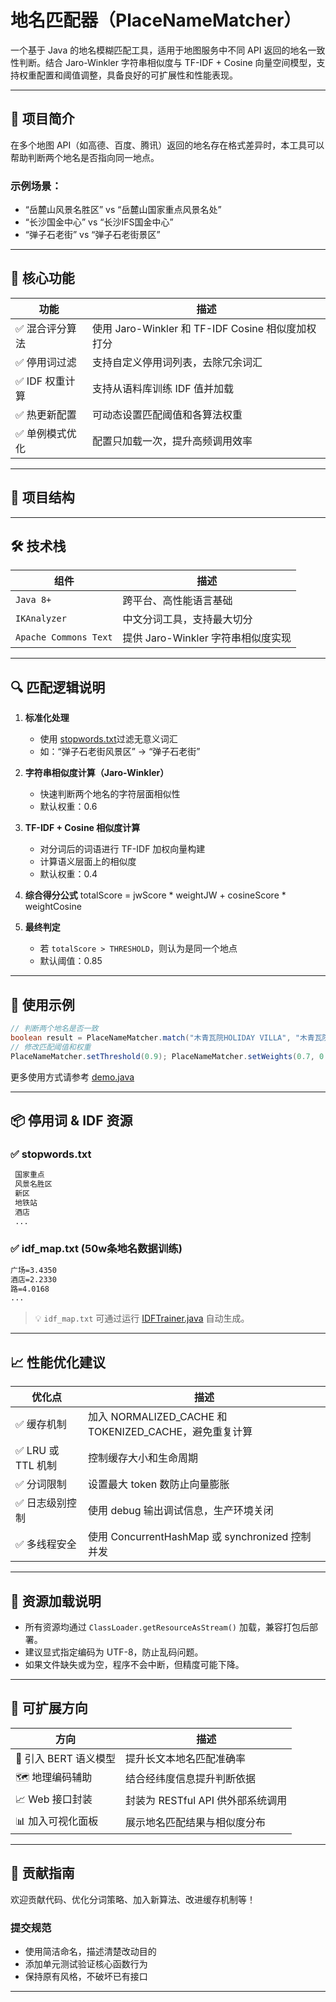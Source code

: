 # 地名匹配器（PlaceNameMatcher）

一个基于 Java 的地名模糊匹配工具，适用于地图服务中不同 API 返回的地名一致性判断。结合 Jaro-Winkler 字符串相似度与 TF-IDF + Cosine 向量空间模型，支持权重配置和阈值调整，具备良好的可扩展性和性能表现。

---

## 📌 项目简介

在多个地图 API（如高德、百度、腾讯）返回的地名存在格式差异时，本工具可以帮助判断两个地名是否指向同一地点。

### 示例场景：
- “岳麓山风景名胜区” vs “岳麓山国家重点风景名处”
- “长沙国金中心” vs “长沙IFS国金中心”
- “弹子石老街” vs “弹子石老街景区”

---

## 🧩 核心功能

| 功能 | 描述 |
|------|------|
| ✅ 混合评分算法 | 使用 Jaro-Winkler 和 TF-IDF Cosine 相似度加权打分 |
| ✅ 停用词过滤 | 支持自定义停用词列表，去除冗余词汇 |
| ✅ IDF 权重计算 | 支持从语料库训练 IDF 值并加载 |
| ✅ 热更新配置 | 可动态设置匹配阈值和各算法权重 |
| ✅ 单例模式优化 | 配置只加载一次，提升高频调用效率 |

---

## 📁 项目结构


---

## 🛠 技术栈

| 组件 | 描述 |
|------|------|
| `Java 8+` | 跨平台、高性能语言基础 |
| `IKAnalyzer` | 中文分词工具，支持最大切分 |
| `Apache Commons Text` | 提供 Jaro-Winkler 字符串相似度实现 |

---

## 🔍 匹配逻辑说明

1. **标准化处理**  
   - 使用 [stopwords.txt](https://github.com/A0CBEB339CB02898/PlaceNameMatcher/blob/master/src/main/resources/stopwords.txt)过滤无意义词汇
   - 如：“弹子石老街风景区” → “弹子石老街”

2. **字符串相似度计算（Jaro-Winkler）**
   - 快速判断两个地名的字符层面相似性
   - 默认权重：0.6

3. **TF-IDF + Cosine 相似度计算**
   - 对分词后的词语进行 TF-IDF 加权向量构建
   - 计算语义层面上的相似度
   - 默认权重：0.4

4. **综合得分公式**
   totalScore = jwScore * weightJW + cosineScore * weightCosine
   
5. **最终判定**
   - 若 `totalScore > THRESHOLD`，则认为是同一个地点
   - 默认阈值：0.85

---

## 🧪 使用示例

```java
// 判断两个地名是否一致
boolean result = PlaceNameMatcher.match("木青瓦院HOLIDAY VILLA", "木青瓦院假日别墅");
// 修改匹配阈值和权重
PlaceNameMatcher.setThreshold(0.9); PlaceNameMatcher.setWeights(0.7, 0.3);
```

更多使用方式请参考 [demo.java](https://github.com/A0CBEB339CB02898/PlaceNameMatcher/blob/master/src/main/java/top/orion/demo.java)

---

## 📦 停用词 & IDF 资源

### ✅ stopwords.txt
```txt
 国家重点
 风景名胜区
 新区
 地铁站
 酒店
 ...
```
### ✅ idf_map.txt (50w条地名数据训练)
```txt
广场=3.4350
酒店=2.2330
路=4.0168
...
```

> 💡 `idf_map.txt` 可通过运行 [IDFTrainer.java](https://github.com/A0CBEB339CB02898/PlaceNameMatcher/blob/master/src/main/java/top/orion/train/IDFTrainer.java) 自动生成。

---

## 📈 性能优化建议

| 优化点 | 描述 |
|--------|------|
| ✅ 缓存机制 | 加入 NORMALIZED_CACHE 和 TOKENIZED_CACHE，避免重复计算 |
| ✅ LRU 或 TTL 机制 | 控制缓存大小和生命周期 |
| ✅ 分词限制 | 设置最大 token 数防止向量膨胀 |
| ✅ 日志级别控制 | 使用 debug 输出调试信息，生产环境关闭 |
| ✅ 多线程安全 | 使用 ConcurrentHashMap 或 synchronized 控制并发 |

---

## 📂 资源加载说明

- 所有资源均通过 `ClassLoader.getResourceAsStream()` 加载，兼容打包后部署。
- 建议显式指定编码为 UTF-8，防止乱码问题。
- 如果文件缺失或为空，程序不会中断，但精度可能下降。

---

## 🧠 可扩展方向

| 方向 | 描述 |
|------|------|
| 🔄 引入 BERT 语义模型 | 提升长文本地名匹配准确率 |
| 🗺️ 地理编码辅助 | 结合经纬度信息提升判断依据 |
| 📈 Web 接口封装 | 封装为 RESTful API 供外部系统调用 |
| 📊 加入可视化面板 | 展示地名匹配结果与相似度分布 |

---

## 📝 贡献指南

欢迎贡献代码、优化分词策略、加入新算法、改进缓存机制等！

### 提交规范
- 使用简洁命名，描述清楚改动目的
- 添加单元测试验证核心函数行为
- 保持原有风格，不破坏已有接口

---


